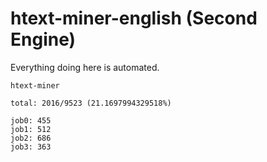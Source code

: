 # htext-miner-english (Second Engine)

Everything doing here is automated.

```
htext-miner

total: 2016/9523 (21.1697994329518%)

job0: 455
job1: 512
job2: 686
job3: 363
```